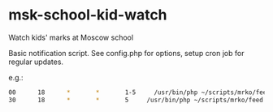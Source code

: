 msk-school-kid-watch
==========

Watch kids' marks at Moscow school

Basic notification script. See config.php for options, setup cron job for regular updates.

e.g.:
```bash
00      18      *       *       1-5     /usr/bin/php ~/scripts/mrko/feed.php
30      18      *       *       5     /usr/bin/php ~/scripts/mrko/feed.php -weekly
```
